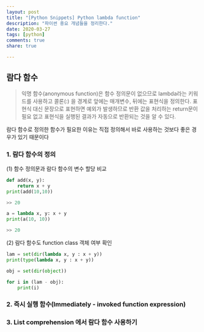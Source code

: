 ```yaml
---
layout: post
title: "[Python Snippets] Python lambda function"
description: "파이썬 중요 개념들을 정리한다."
date: 2020-03-27
tags: [python]
comments: true
share: true

---
```




## 람다 함수

>  익명 함수(anonymous function)은 함수 정의문이 없으므로 lambda라는 키워드를 사용하고 콜론(:) 을 경계로 앞에는 매개변수, 뒤에는 표현식을 정의한다. 표현식 대신 문장으로 표현하면 예외가 발생하므로 반환 값을 처리하는 return문이 필요 없고 표현식을 실행된 결과가 자동으로 반환되는 것을 알 수 있다.

 람다 함수로 정의한 함수가 필요한 이유는 직접 정의해서 바로 사용하는 것보다 좋은 경우가 있기 때문이다



### 1. 람다 함수의 정의

(1) 함수 정의문과 람다 함수의 변수 할당 비교

```python
def add(x, y):
    return x + y
print(add(10,10))

>> 20
```



```python
a = lambda x, y: x + y
print(a(10, 10))

>> 20
```



(2) 람다 함수도 function class 객체 여부 확인

```python
lam = set(dir(lambda x, y : x + y))
print(type(lambda x, y : x + y))

obj = set(dir(object))

for i in (lam - obj):
    print(i)
```



### 2. 즉시 실행 함수(Immediately - invoked function expression)

### 3. List comprehension 에서 람다 함수 사용하기

